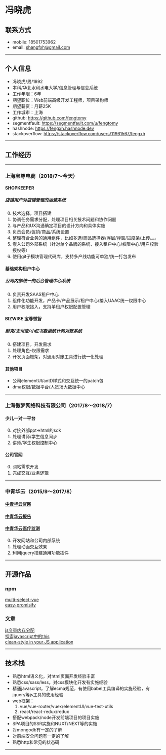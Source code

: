 # 冯晓虎

## 联系方式

* mobile: 18501753962
* email: shangfxh@gmail.com
---

## 个人信息

* 冯晓虎/男/1992
* 本科/华北水利水电大学/信息管理与信息系统
* 工作年限：6年
* 期望职位：Web前端高级开发工程师，项目架构师
* 期望薪资：月薪25K
* 工作城市：上海
* github: https://github.com/fengtomy
* segmentfault: https://segmentfault.com/u/fengtomy
* hashnode: https://fengxh.hashnode.dev
* stackoverflow: https://stackoverflow.com/users/11961567/fengxh
---

## 工作经历
---

### 上海宝尊电商（2018/7～今天）

#### SHOPKEEPER

##### 店铺用户对店铺管理的运营系统

0. 技术选择，项目搭建
1. 协调任务需求分配，处理项目相关技术问题和协作问题
2. 与产品和UX沟通确定项目的设计方向和具体实施
3. 负责会员/促销/商品/系统设置
4. 整理符合业务的通用组件，比如多选/商品选择器/浮层/弹窗/进度条/上传。。。
5. 嵌入公司外部系统（针对单个品牌的系统，接入租户中心/权限中心/用户校验授权等）
6. 使用git子模块管理代码库，支持多产线功能可单独/统一打包发布

#### 基础架构租户中心

##### 公司内部统一的后台管理中心系统

0. 负责开发SAAS租户中心
1. 组件化功能开发，产品卡/产品展示/租户中心/接入UAAC统一权限中心
2. 用户权限接入，支持单租户权限配置管理

#### BIZWISE 宝尊微智

##### 耐克/支付宝/小红书数据统计和对账系统

0. 搭建项目，开发需求
1. 处理角色-权限需求
2. 开发页面框架，对通用对账工具进行统一化处理

#### 其他项目

* 公司elementUI/antD样式和交互统一的patch包
* dma权限/数据平台/人货场大数据中心
---
### 上海傲梦网络科技有限公司（2017/8～2018/7）

#### 少儿一对一平台

0. 对接外部ppt->html的sdk
1. 处理讲师/学生信息同步
2. 讲师/学生权限控制中心

#### 公司官网

0. 网站需求开发
1. 完成交互/业务逻辑

---
### 中青华云（2015/9～2017/8）

#### [中青华云官网](http://www.cyyun.com/index.htm)

#### [中青华云报告](http://www.cyyun.com/rpt/index.htm)

#### [中青华云医疗监测](http://www.cyyun.com/medical/index.htm)

0. 开发网站和公司内部系统
1. 处理动画交互效果
2. 利用jquery搭建通用功能插件
---
## 开源作品

### npm
[multi-select-vue](https://www.npmjs.com/package/multi-select-vue)  
[easy-promisify](https://www.npmjs.com/package/easy-promisify)

### 文章
[js变量内存分配](https://segmentfault.com/a/1190000021280008)  
[探索javascript中的this](https://segmentfault.com/a/1190000021361092)  
[clean-style in your JS application](https://fengxh.hashnode.dev/clean-style-in-your-js-application-cki4e06pr04esans15wpk6bn4)

---
## 技术栈

* 熟悉html语义化，对html页面开发经验丰富
* 熟悉css/sass/less，对css模块化开发有实施经验
* 精通javascript，了解ecma规范，有使用babel工具编译的实施经验，有jquery等js工具的使用经验
* web框架：
  1. vue/vue-router/vuex/elementUI/vue-test-utils
  2. react/react-redux/redux
* 搭配webpack/node开发前端项目的项目实施
* SPA项目的SSR实施和NUXT/NEXT等的实施
* 对mongodb有一定的了解
* 对前端安全问题有一定的了解
* 熟悉http和常见的状态码
---